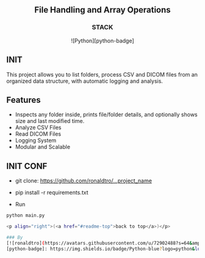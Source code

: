 <a name="readme-top"></a>

<div align="center">

## File Handling and Array Operations

</div>

<div align="center">

### STACK
![Python][python-badge]

</div>

## INIT

This project allows you to list folders, process CSV and DICOM files from an organized data structure, with automatic logging and analysis.

## Features
- Inspects any folder inside, prints file/folder details, and optionally shows size and last modified time.
- Analyze CSV Files
- Read DICOM Files
- Logging System
- Modular and Scalable

## INIT CONF

- git clone: https://github.com/ronaldtro/...project_name

- pip install -r requirements.txt

- Run 
```bash
python main.py

<p align="right">(<a href="#readme-top">back to top</a>)</p>

### By
[![ronaldtro](https://avatars.githubusercontent.com/u/72902488?s=64&amp;v=4)](http://github.com/ronaldtro) 
[python-badge]: https://img.shields.io/badge/Python-blue?logo=python&logoColor=white